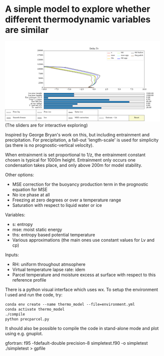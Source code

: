 # A simple model to explore whether different thermodynamic variables are similar

![example](https://github.com/sjboeing/thermo_model/blob/master/example_deltatv.png)
(The sliders are for interactive exploring)


Inspired by George Bryan's work on this, but including entrainment and precipitation. For precipitation, a fall-out 'length-scale' is used for simplicity (as there is no prognostic-vertical velocity).

When entrainment is set proportional to  1/z, the entrainment constant chosen is typical for 1000m height. Entrainment only occurs one condensation takes place, and only above 200m for model stability.

Other options:
- MSE correction for the buoyancy production term in the prognostic equation for MSE
- No ice phase at all
- Freezing at zero degrees or over a temperature range
- Saturation with respect to liquid water or ice

Variables:
- s: entropy
- mse: moist static energy
- ths: entropy based potential temperature
- Various approximations (the main ones use constant values for Lv and cp)

Inputs:
- RH: uniform throughout atmsophere
- Virtual temperature lapse rate: idem
- Parcel temperature and moisture excess at surface with respect to this reference profile

There is a python visual interface which uses wx. To setup the environment I used and run the code, try:
```
conda env create --name thermo_model --file=environment.yml
conda activate thermo_model
./compile
python precparcel.py
```

It should also be possible to compile the code in stand-alone mode and plot using e.g. gnuplot.

gfortran: f95 -fdefault-double precision-8 simpletest.f90 -o simpletest
./simpletest > gpfile

